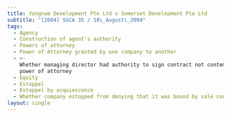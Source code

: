 ```yaml
---
title: Yongnam Development Pte Ltd v Somerset Development Pte Ltd
subtitle: "[2004] SGCA 35 / 18\_August\_2004"
tags:
  - Agency
  - Construction of agent’s authority
  - Powers of attorney
  - Power of Attorney granted by one company to another
  - >-
    Whether managing director had authority to sign contract not contemplated by
    power of attorney
  - Equity
  - Estoppel
  - Estoppel by acquiescence
  - Whether company estopped from denying that it was bound by sale contracts
layout: single
---
```


